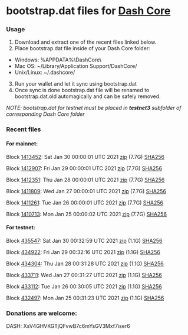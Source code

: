 # bootstrap.dat files for [Dash Core](https://github.com/dashpay/dash)

### Usage

1. Download and extract one of the recent files linked below.
2. Place bootstrap.dat file inside of your Dash Core folder:
 - Windows: %APPDATA%\DashCore\
 - Mac OS: ~/Library/Application Support/DashCore/
 - Unix/Linux: ~/.dashcore/
3. Run your wallet and let it sync using bootstrap.dat
4. Once sync is done bootstrap.dat file will be renamed to bootstrap.dat.old automagically and can be safely removed.

_NOTE: bootstrap.dat for testnet must be placed in **testnet3** subfolder of corresponding Dash Core folder_

### Recent files

#### For mainnet:

Block [1413452](https://insight.dash.org/insight/block/000000000000000d6b63328d48f3b7f81ae1ecbece6df56ca80217a2231dbcf8): Sat Jan 30 00:00:01 UTC 2021 [zip](https://dash-bootstrap.ams3.digitaloceanspaces.com/mainnet/2021-01-30/bootstrap.dat.zip) (7.7G) [SHA256](https://dash-bootstrap.ams3.digitaloceanspaces.com/mainnet/2021-01-30/sha256.txt)

Block [1412907](https://insight.dash.org/insight/block/0000000000000016335d458c41773c52e6691210bdb52fefdda9583b7752d2cf): Fri Jan 29 00:00:01 UTC 2021 [zip](https://dash-bootstrap.ams3.digitaloceanspaces.com/mainnet/2021-01-29/bootstrap.dat.zip) (7.7G) [SHA256](https://dash-bootstrap.ams3.digitaloceanspaces.com/mainnet/2021-01-29/sha256.txt)

Block [1412351](https://insight.dash.org/insight/block/0000000000000007ab29f9fdca4e286f5723febb58bf7a338eba6dd21dd4ed5b): Thu Jan 28 00:00:01 UTC 2021 [zip](https://dash-bootstrap.ams3.digitaloceanspaces.com/mainnet/2021-01-28/bootstrap.dat.zip) (7.7G) [SHA256](https://dash-bootstrap.ams3.digitaloceanspaces.com/mainnet/2021-01-28/sha256.txt)

Block [1411809](https://insight.dash.org/insight/block/0000000000000007e0e66d0324001649c56d7b96fe1511a4d9d32f70322d9726): Wed Jan 27 00:00:01 UTC 2021 [zip](https://dash-bootstrap.ams3.digitaloceanspaces.com/mainnet/2021-01-27/bootstrap.dat.zip) (7.7G) [SHA256](https://dash-bootstrap.ams3.digitaloceanspaces.com/mainnet/2021-01-27/sha256.txt)

Block [1411261](https://insight.dash.org/insight/block/0000000000000016201c2db624f7d775f12f6cf65c5e6e98d1c0eb95e7924664): Tue Jan 26 00:00:01 UTC 2021 [zip](https://dash-bootstrap.ams3.digitaloceanspaces.com/mainnet/2021-01-26/bootstrap.dat.zip) (7.7G) [SHA256](https://dash-bootstrap.ams3.digitaloceanspaces.com/mainnet/2021-01-26/sha256.txt)

Block [1410713](https://insight.dash.org/insight/block/000000000000000acd86ffb3e6abf12b6de4916d3b87e7914b8c44458724e626): Mon Jan 25 00:00:02 UTC 2021 [zip](https://dash-bootstrap.ams3.digitaloceanspaces.com/mainnet/2021-01-25/bootstrap.dat.zip) (7.7G) [SHA256](https://dash-bootstrap.ams3.digitaloceanspaces.com/mainnet/2021-01-25/sha256.txt)


#### For testnet:

Block [435547](https://testnet-insight.dashevo.org/insight/block/000000fe1f717891c622ea1d27d9b69128f2a60c832a6460ddf501a6eec101af): Sat Jan 30 00:32:59 UTC 2021 [zip](https://dash-bootstrap.ams3.digitaloceanspaces.com/testnet/2021-01-30/bootstrap.dat.zip) (1.1G) [SHA256](https://dash-bootstrap.ams3.digitaloceanspaces.com/testnet/2021-01-30/sha256.txt)

Block [434922](https://testnet-insight.dashevo.org/insight/block/0000011b9895fdc029380981337bd89f0996f9e8595273f26255873e8ec4f1cc): Fri Jan 29 00:32:16 UTC 2021 [zip](https://dash-bootstrap.ams3.digitaloceanspaces.com/testnet/2021-01-29/bootstrap.dat.zip) (1.1G) [SHA256](https://dash-bootstrap.ams3.digitaloceanspaces.com/testnet/2021-01-29/sha256.txt)

Block [434304](https://testnet-insight.dashevo.org/insight/block/0000012bd56d94dfc7396e8140f90aa2c4c3384332e4ed4e1b59a04757f4067b): Thu Jan 28 00:31:28 UTC 2021 [zip](https://dash-bootstrap.ams3.digitaloceanspaces.com/testnet/2021-01-28/bootstrap.dat.zip) (1.1G) [SHA256](https://dash-bootstrap.ams3.digitaloceanspaces.com/testnet/2021-01-28/sha256.txt)

Block [433711](https://testnet-insight.dashevo.org/insight/block/0000022effc8ccaf62359e61af34c2226779cc4ce7c3b71b0cc5c89b04c4c7b6): Wed Jan 27 00:31:27 UTC 2021 [zip](https://dash-bootstrap.ams3.digitaloceanspaces.com/testnet/2021-01-27/bootstrap.dat.zip) (1.1G) [SHA256](https://dash-bootstrap.ams3.digitaloceanspaces.com/testnet/2021-01-27/sha256.txt)

Block [433112](https://testnet-insight.dashevo.org/insight/block/0000006645929970ba4753bd7a16c828c9024c240cae9ddb3a74004fdc4ca30a): Tue Jan 26 00:30:05 UTC 2021 [zip](https://dash-bootstrap.ams3.digitaloceanspaces.com/testnet/2021-01-26/bootstrap.dat.zip) (1.1G) [SHA256](https://dash-bootstrap.ams3.digitaloceanspaces.com/testnet/2021-01-26/sha256.txt)

Block [432497](https://testnet-insight.dashevo.org/insight/block/00000071ed07b0267fc350ab9b929b9bb86cbd477ec89f6b5fad48b79ab81ed9): Mon Jan 25 00:31:23 UTC 2021 [zip](https://dash-bootstrap.ams3.digitaloceanspaces.com/testnet/2021-01-25/bootstrap.dat.zip) (1.1G) [SHA256](https://dash-bootstrap.ams3.digitaloceanspaces.com/testnet/2021-01-25/sha256.txt)


### Donations are welcome:

DASH: XsV4GHVKGTjQFvwB7c6mYsGV3Mxf7iser6
